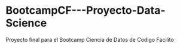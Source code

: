 # BootcampCF---Proyecto-Data-Science
Proyecto final para el Bootcamp Ciencia de Datos de Codigo Facilito
